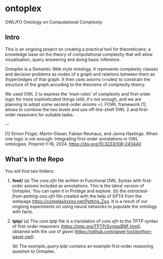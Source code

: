 # ontoplex
OWL/FO Ontology on Computational Complexity


## Intro

This is an ongoing project on creating a practical tool for theoreticians: a knowledge base on the theory of computational complexity that will allow visualisation, query answering and doing basic inference.

Ontoplex is a Semantic Web style ontology. It represents complexity classes and decision problems as nodes of a graph and relations between them as (hyper)edges of that graph. It then uses axioms (=rules) to constrain the structure of the graph accoding to the theorems of complexity theory.

We used OWL 2 to express the 'main rules' of complexity and first-order logic for more sophisticated things (still, it's not enough, and we are planning to adopt some second-order axioms =). FOWL framework [1] allows to combine the two levels and use off-the-shelf OWL 2 and first-order reasoners for suitable tasks.

--

[1] Simon Flügel, Martin Glauer, Fabian Neuhaus, and Janna Hastings. When one
logic is not enough: Integrating first-order annotations in OWL ontologies.
Preprint:1–16, 2024. https://doi.org/10.3233/SW-243440


## What's in the Repo

You will find two folders:

1. **fowl/**
    (a) The *core.ofn* file written in Functional OWL Syntax with first-order axioms included as annotations. This is the latest version of Ontoplex. You can open it in Protégé and explore.
    (b) the *extracted-from-petting-zoo.ofn* file created with the help of GPT4 from the webpage https://complexityzoo.net/Petting_Zoo. It is a result of our ongoing experiments on using neural networks to populate the ontology with facts.

2. **tptp/**
    (a) The *core.tptp* file is a translation of *core.ofn* to the TPTP syntax of first-order reasoners (https://tptp.org/TPTP/SyntaxBNF.html), obtained with the use of *gavel* (https://github.com/gavel-tool/python-gavel-owl).

    (b) The *example_query.tptp* contains an example first-order reasoning question to Ontoplex.